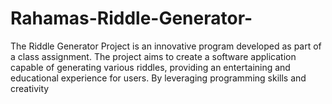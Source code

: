 # Rahamas-Riddle-Generator-
 The Riddle Generator Project is an innovative program developed as part of a class assignment. The project aims to create a software application capable of generating various riddles, providing an entertaining and educational experience for users. By leveraging programming skills and creativity
